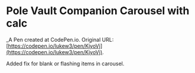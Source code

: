 # Pole Vault Companion Carousel with calc
 _A Pen created at CodePen.io. Original URL: [https://codepen.io/lukew3/pen/KjyoVj](https://codepen.io/lukew3/pen/KjyoVj).

 Added fix for blank or flashing items in carousel.